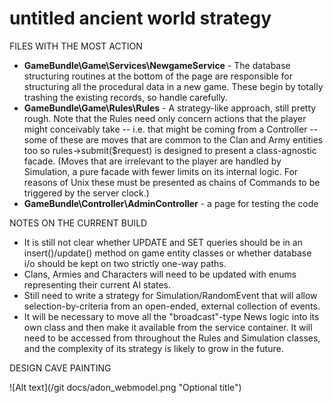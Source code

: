 untitled ancient world strategy
====

FILES WITH THE MOST ACTION
* **GameBundle\Game\Services\NewgameService** - The database structuring routines at the bottom of the page are responsible for structuring all the procedural data in a new game. These begin by totally trashing the existing records, so handle carefully.
* **GameBundle\Game\Rules\Rules** - A strategy-like approach, still pretty rough. Note that the Rules need only concern 	actions that the player might conceivably take -- i.e. that might be coming from a Controller -- some of these 	are moves that are common to the Clan and Army entities too so rules->submit($request) is designed to present a class-agnostic facade. (Moves that are irrelevant to the player are handled by Simulation, a pure facade with fewer limits on its internal logic. For reasons of Unix these must be presented as chains of Commands to be triggered by the server clock.)
* **GameBundle\Controller\AdminController** - a page for testing the code



NOTES ON THE CURRENT BUILD

* It is still not clear whether UPDATE and SET queries should be in an insert()/update() method on game entity classes or whether database i/o should be kept on two strictly one-way paths. 
* Clans, Armies and Characters will need to be updated with enums representing their current AI states.
* Still need to write a strategy for Simulation/RandomEvent that will allow selection-by-criteria from an open-ended, external collection of events.
* It will be necessary to move all the "broadcast"-type News logic into its own class and then make it available from the service container. It will need to be accessed from throughout the Rules and Simulation classes, and the complexity of its strategy is likely to grow in the future.
 
DESIGN CAVE PAINTING

![Alt text](/git docs/adon_webmodel.png "Optional title")
	
